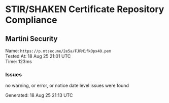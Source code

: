 # STIR/SHAKEN Certificate Repository Compliance

## Martini Security

Name: `https://p.mtsec.me/2e5a/FJRM1fkOpx4O.pem`\
Tested At: 18 Aug 25 21:01 UTC\
Time: 123ms

### Issues

no warning, or error, or notice date level issues were found

Generated: 18 Aug 25 21:13 UTC